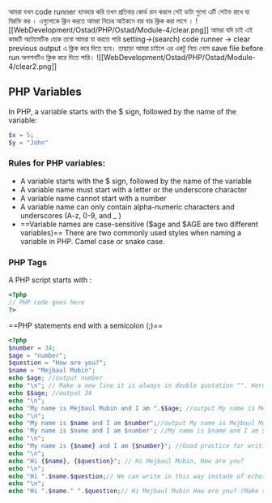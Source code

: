 আমরা যখন code runner ব্যাবহার করি তখন প্রতিবার কোর্ড রান করলে সেই ডাটা গুলো এটি সেইভ রাখে যা বিরক্তি কর । এগুলোকে ক্লিন করতে আমরা নিচের আইকনে বার বার ক্লিক করা লাগে । 
![[WebDevelopment/Ostad/PHP/Ostad/Module-4/clear.png]]
আমরা যদি চাই এই কাজটি অটোমেটিক হোক তবো আমরা যা করতে পারি setting->(search) code runner -> clear previous output এ ক্লিক করে দিতে হবে। তাছাড়া আমরা চাইলে এর একটু নিচে নেমে save file before run অপশনটিও ক্লিক করে দিতে পারি।
![[WebDevelopment/Ostad/PHP/Ostad/Module-4/clear2.png]]
## PHP Variables
In PHP, a variable starts with the $ sign, followed by the name of the variable:
```php
$x = 5;
$y = "John"
```
### Rules for PHP variables:

- A variable starts with the $ sign, followed by the name of the variable
- A variable name must start with a letter or the underscore character
- A variable name cannot start with a number
- A variable name can only contain alpha-numeric characters and underscores (A-z, 0-9, and _ )
- ==Variable names are case-sensitive ($age and $AGE are two different variables)==
There are two commonly used styles when naming a variable in PHP. Camel case or snake case. 

### PHP Tags
A PHP script starts with <?php and ends with ?>:
```php
<?php
// PHP code goes here
?>
```
==PHP statements end with a semicolon (;)==

```PHP
<?php
$number = 34;
$age = "number";
$question = "How are you?";
$name = "Mejbaul Mubin";
echo $age; //output number
echo "\n"; // Make a new line it is always in double quotation "". Here 'single Quotation'' is wrong
echo $$age; //output 34
echo "\n"; 
echo "My name is Mejbaul Mubin and I am ".$$age; //output My name is Mejbaul Mubin and I am 34
echo "\n";
echo "My name is $name and I am $number";//output My name is Mejbaul Mubin and I am 34
echo 'My name is $name and I am $number'; //My name is $name and I am $number
echo "\n";
echo "My name is {$name} and I am {$number}"; //Good practice for writing variable
echo "\n";
echo "Hi {$name}, {$question}"; // Hi Mejbaul Mubin, How are you?
echo "\n";
echo "Hi ".$name.$question;// We can write in this way instade of echo "Hi {$name}, {$question}"; but it is Awkward Output: Hi Mejbaul MubinHow are you?
echo "\n";
echo "Hi ".$name." ".$question;// Hi Mejbaul Mubin How are you? (Make space)
```

